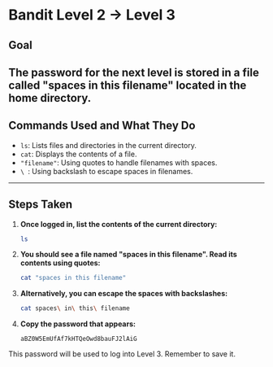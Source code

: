 # Bandit Level 2 → Level 3
## Goal
The password for the next level is stored in a file called "spaces in this filename" located in the home directory.
---
## Commands Used and What They Do
- `ls`: Lists files and directories in the current directory.
- `cat`: Displays the contents of a file.
- `"filename"`: Using quotes to handle filenames with spaces.
- `\ `: Using backslash to escape spaces in filenames.
---
## Steps Taken
1. **Once logged in, list the contents of the current directory:**
   ```bash
   ls
   ```

2. **You should see a file named "spaces in this filename". Read its contents using quotes:**
   ```bash
   cat "spaces in this filename"
   ```

3. **Alternatively, you can escape the spaces with backslashes:**
   ```bash
   cat spaces\ in\ this\ filename
   ```

4. **Copy the password that appears:**
   ```
   aBZ0W5EmUfAf7kHTQeOwd8bauFJ2lAiG
   ```

This password will be used to log into Level 3. Remember to save it.
